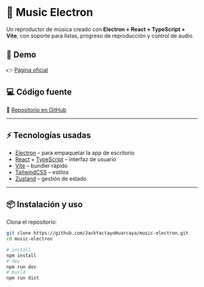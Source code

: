 # 🎵 Music Electron

Un reproductor de música creado con **Electron + React + TypeScript + Vite**, con soporte para listas, progreso de reproducción y control de audio.

## 🚀 Demo
👉 [Página oficial](https://jackyactayohuarcaya.github.io/page-music-mp3/)  

## 💻 Código fuente
📂 [Repositorio en GitHub](https://github.com/JackYactayoHuarcaya/music-electron)

---

## ⚡ Tecnologías usadas
- [Electron](https://www.electronjs.org/) – para empaquetar la app de escritorio  
- [React](https://react.dev/) + [TypeScript](https://www.typescriptlang.org/) – interfaz de usuario  
- [Vite](https://vitejs.dev/) – bundler rápido  
- [TailwindCSS](https://tailwindcss.com/) – estilos  
- [Zustand](https://zustand-demo.pmnd.rs/) – gestión de estado  

---

## 📦 Instalación y uso

Clona el repositorio:

```bash
git clone https://github.com/JackYactayoHuarcaya/music-electron.git
cd music-electron

# install
npm install
# dev
npm run dev
# build
npm run dist